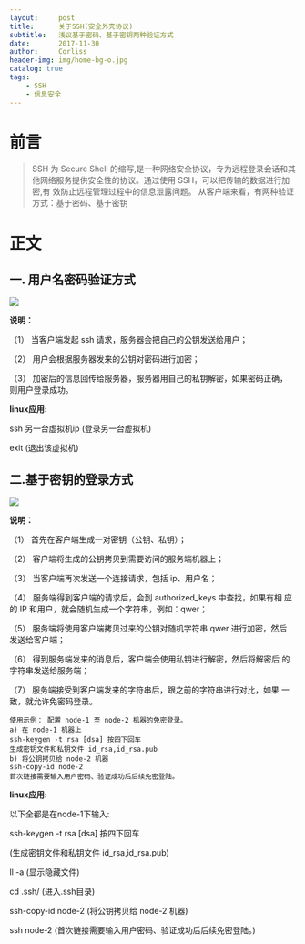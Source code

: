 ```yaml
---
layout:     post
title:      关于SSH(安全外壳协议)
subtitle:   浅议基于密码、基于密钥两种验证方式
date:       2017-11-30
author:     Corliss
header-img: img/home-bg-o.jpg
catalog: true
tags:
    - SSH
    - 信息安全
---
```



# 前言

>SSH 为 Secure Shell 的缩写,是一种网络安全协议，专为远程登录会话和其
他网络服务提供安全性的协议。通过使用 SSH，可以把传输的数据进行加密,有
效防止远程管理过程中的信息泄露问题。 
从客户端来看，有两种验证方式：基于密码、基于密钥

# 正文

## 一. 用户名密码验证方式 

![](https://i.imgur.com/xFkIala.png)

**说明：** 

（1） 当客户端发起 ssh 请求，服务器会把自己的公钥发送给用户； 

（2） 用户会根据服务器发来的公钥对密码进行加密； 

（3） 加密后的信息回传给服务器，服务器用自己的私钥解密，如果密码正确，
则用户登录成功。 

**linux应用:**

ssh 另一台虚拟机ip   (登录另一台虚拟机)

exit
(退出该虚拟机)


## 二.基于密钥的登录方式 

![](https://i.imgur.com/dKO01kA.png)

**说明：**

（1） 首先在客户端生成一对密钥（公钥、私钥）； 

（2） 客户端将生成的公钥拷贝到需要访问的服务端机器上； 

（3） 当客户端再次发送一个连接请求，包括 ip、用户名； 

（4） 服务端得到客户端的请求后，会到 authorized_keys 中查找，如果有相 应的 IP 和用户，就会随机生成一个字符串，例如：qwer； 

（5） 服务端将使用客户端拷贝过来的公钥对随机字符串 qwer 进行加密，然后 发送给客户端； 

（6） 得到服务端发来的消息后，客户端会使用私钥进行解密，然后将解密后 的字符串发送给服务端；
 
（7） 服务端接受到客户端发来的字符串后，跟之前的字符串进行对比，如果 一致，就允许免密码登录。


	使用示例： 配置 node-1 至 node-2 机器的免密登录。 
	a) 在 node-1 机器上 
	ssh-keygen -t rsa [dsa] 按四下回车 
	生成密钥文件和私钥文件 id_rsa,id_rsa.pub 
	b) 将公钥拷贝给 node-2 机器 
	ssh-copy-id node-2 
	首次链接需要输入用户密码、验证成功后后续免密登陆。 

**linux应用:**

以下全都是在node-1下输入:

ssh-keygen -t rsa [dsa] 按四下回车

(生成密钥文件和私钥文件 id_rsa,id_rsa.pub)

ll -a 
(显示隐藏文件)

cd .ssh/
(进入.ssh目录)

ssh-copy-id node-2 
(将公钥拷贝给 node-2 机器) 

ssh node-2
(首次链接需要输入用户密码、验证成功后后续免密登陆。)